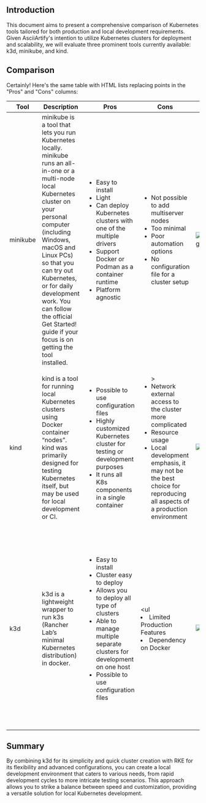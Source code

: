 ## Introduction

This document aims to present a comprehensive comparison of Kubernetes tools tailored for both production and local
development requirements. Given AsciiArtify's intention to utilize Kubernetes clusters for deployment and scalability,
we will evaluate three prominent tools currently available: k3d, minikube, and kind.

## Comparison

Certainly! Here's the same table with HTML lists replacing points in the "Pros" and "Cons" columns:

| Tool     | Description                                                                                                                                                                                                                                                                                                                                                        | Pros                                                                                                                                                                                                                                         | Cons                                                                                                                                                                                                                        | Demo                          | Summary                                                                                                                                                                                                                                                                                     |
|----------|--------------------------------------------------------------------------------------------------------------------------------------------------------------------------------------------------------------------------------------------------------------------------------------------------------------------------------------------------------------------|----------------------------------------------------------------------------------------------------------------------------------------------------------------------------------------------------------------------------------------------|-----------------------------------------------------------------------------------------------------------------------------------------------------------------------------------------------------------------------------|-------------------------------|---------------------------------------------------------------------------------------------------------------------------------------------------------------------------------------------------------------------------------------------------------------------------------------------|
| minikube | minikube is a tool that lets you run Kubernetes locally. minikube runs an all-in-one or a multi-node local Kubernetes cluster on your personal computer (including Windows, macOS and Linux PCs) so that you can try out Kubernetes, or for daily development work. You can follow the official Get Started! guide if your focus is on getting the tool installed. | <ul><li>Easy to install</li><li>Light</li><li>Can deploy Kubernetes clusters with one of the multiple drivers</li><li>Support Docker or Podman as a container runtime</li><li>Platform agnostic</li></ul>                                    | <ul><li>Not possible to add multiserver nodes</li><li>Too minimal</li><li>Poor automation options</li><li>No configuration file for a cluster setup</li></ul>                                                               | ![minicube.gif](assets/minicube.gif) | minikube is a generally great choice for running Kubernetes locally, one major downside is that it can only run a single node in the local Kubernetes cluster-this makes it a little farther to a production multi-node Kubernetes environment.                                             |
| kind     | kind is a tool for running local Kubernetes clusters using Docker container “nodes”. kind was primarily designed for testing Kubernetes itself, but may be used for local development or CI.                                                                                                                                                                       | <ul><li>Possible to use configuration files</li><li>Highly customized Kubernetes cluster for testing or development purposes</li><li>It runs all K8s components in a single container</li></ul>                                              | <ul>><li>Network external access to the cluster more complicated</li><li>Resource usage</li><li>Local development emphasis, it may not be the best choice for reproducing all aspects of a production environment</li></ul> | ![kind.gif](assets/kind.gif)         | KinD is much faster than Minikube and is used for Kubernetes conformance tests, so by definition, it is a conformant Kubernetes distribution. It is the only local cluster solution that provides HA clusters with multiple control-plane nodes.                                            |
| k3d      | k3d is a lightweight wrapper to run k3s (Rancher Lab’s minimal Kubernetes distribution) in docker.                                                                                                                                                                                                                                                                 | <ul><li>Easy to install</li><li>Cluster easy to deploy</li><li>Allows you to deploy all type of clusters</li><li>Able to manage multiple separate clusters for development on one host</li><li>Possible to use configuration files</li></ul> | <ul<li>Limited Production Features</li><li>Dependency on Docker</li></ul>                                                                                                                                                   | ![k3d.gif](assets/k3d.gif)           | k3d is well-suited for developers seeking a fast and lightweight solution for local Kubernetes development and testing. Its Docker-centric approach makes it easy to set up and use, but users should be mindful of its focus on development environments rather than production scenarios. |

## Summary

By combining k3d for its simplicity and quick cluster creation with RKE for its flexibility and advanced configurations,
you can create a local development environment that caters to various needs, from rapid development cycles to more
intricate testing scenarios. This approach allows you to strike a balance between speed and customization, providing a
versatile solution for local Kubernetes development.
